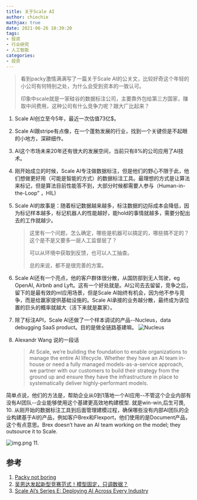 ```yaml
---
title: 关于Scale AI
author: chiechie
mathjax: true
date: 2021-06-26 10:39:20
tags:
- 投资
- 行业研究
- 人工智能
categories: 
- 投资
---
```


> 看到packy激情满满写了一篇关于Scale AI的公关文，比较好奇这个年轻的小公司有何特别之处，为什么会受到资本的一致认可。
>
> 印象中scale就是一家硅谷的数据标注公司，主要靠外包给第三方国家，赚取中间费用，这种公司有什么竞争力呢？跟大厂比起来？



1. Scale AI创立至今5年，最近一次估值73亿$。
2. Scale AI跟stripe有点像，在一个蓬勃发展的行业，找到一个关键但是不起眼的小地方，深耕细作。
3. AI这个市场未来20年还有很大的发展空间，当前只有8%的公司应用了AI技术。
4. 刚开始成立的时候，Scale AI专注做数据标注，但是他们的野心不限于此，他们想做更好用（可能是智能的方式）的数据标注工具。最理想的方式是让算法来标记，但是算法目前性能答不到，大部分时候都需要人参与（Human-in-the-Loop” ，HIL) 
5. Scale AI的故事是：随着标记数据越来越多，标注数据的边际成本会降低，因为标记样本越多，标记机器人的性能越好，能hold的事情就越多，需要分配出去的工作就越少。
   
    > 这里有一个问题，怎么确定，哪些是机器可以搞定的，哪些搞不定的？这个是不是又要多一层人工监督层了？
    >  
    > 可以从环境中获取到反馈，也可以人工抽查。
    >  
    > 总的来说，都不是很完善的方案。
7. Scale AI还有一个亮点，他的客户群体很分散，从国防部到无人驾驶，eg OpenAI, Airbnb and Lyft。这有一个好处就是。AI公司去去留留，竞争之后，留下的是最有效的ml应用场景，但是Scale AI始终有机会，因为他不参与竞争，而是给赢家提供基础设施的。Scale AI承接的业务越分散，最终成为该位置的巨头的概率就越大（活下来就是赢家）。
8. 除了标注API，Scale AI还做了一个样本调试的产品--Nucleus，data debugging SaaS product。目的是做全链路基建嘛。
![Nucleus](./img.png)
9. Alexandr Wang 说的一段话

    > At Scale, we’re building the foundation to enable organizations to manage the entire AI lifecycle. Whether they have an AI team in-house or need a fully managed models-as-a-service approach, we partner with our customers to build their strategy from the ground up and ensure they have the infrastructure in place to systematically deliver highly-performant models.

简单点说，他们的方法是，帮助企业从0到1落地一个AI应用--不管这个企业内部有没有AI团队--企业能够使用这个基建更高效地构建模型. 就是win-win,后生可畏,
10. 从刚开始的数据标注工具到后面管理建模过程，确保哪些没有内部AI团队的企业构建基于AI的产品，例如客户Brex和Flexport，他们使用的是Document产品，这个有点意思。Brex doesn’t have an AI team working on the model; they outsource it to Scale.

![img.png](./img.png)
11. 


## 参考
1. [Packy not boring](https://www.notboring.co/p/scale-rational-in-the-fullness-of)
2. [吴恩达发起新型竞赛范式！模型固定，只调数据？](https://zhuanlan.zhihu.com/p/384012257)
3. [Scale AI’s Series E: Deploying AI Across Every Industry](https://scale.com/blog/series-e)